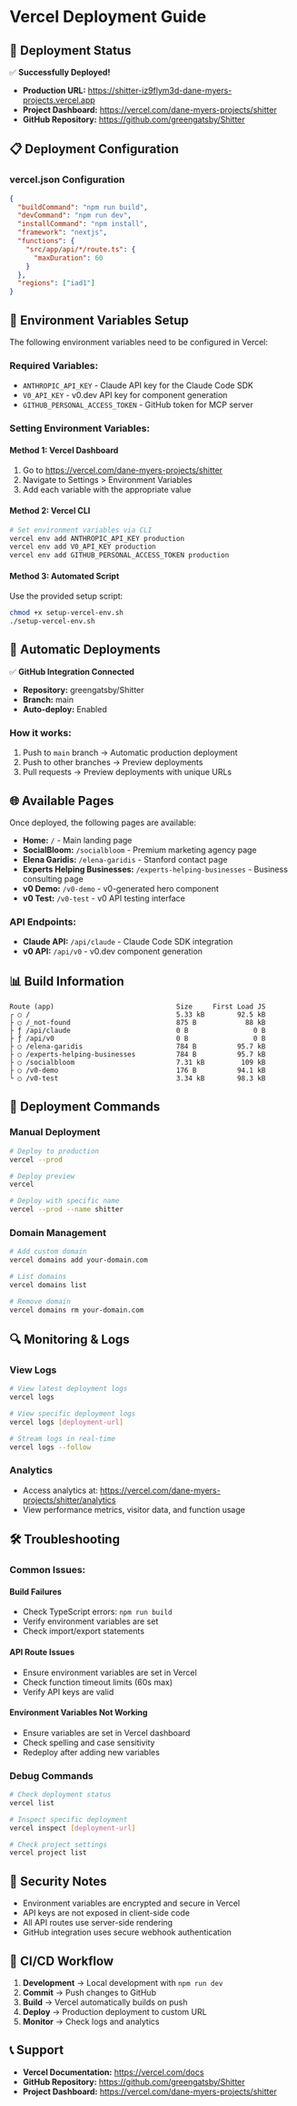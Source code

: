 # Vercel Deployment Guide

## 🚀 **Deployment Status**

✅ **Successfully Deployed!**

- **Production URL:** https://shitter-iz9flym3d-dane-myers-projects.vercel.app
- **Project Dashboard:** https://vercel.com/dane-myers-projects/shitter
- **GitHub Repository:** https://github.com/greengatsby/Shitter

## 📋 **Deployment Configuration**

### vercel.json Configuration
```json
{
  "buildCommand": "npm run build",
  "devCommand": "npm run dev", 
  "installCommand": "npm install",
  "framework": "nextjs",
  "functions": {
    "src/app/api/*/route.ts": {
      "maxDuration": 60
    }
  },
  "regions": ["iad1"]
}
```

## 🔧 **Environment Variables Setup**

The following environment variables need to be configured in Vercel:

### Required Variables:
- `ANTHROPIC_API_KEY` - Claude API key for the Claude Code SDK
- `V0_API_KEY` - v0.dev API key for component generation
- `GITHUB_PERSONAL_ACCESS_TOKEN` - GitHub token for MCP server

### Setting Environment Variables:

#### Method 1: Vercel Dashboard
1. Go to https://vercel.com/dane-myers-projects/shitter
2. Navigate to Settings > Environment Variables
3. Add each variable with the appropriate value

#### Method 2: Vercel CLI
```bash
# Set environment variables via CLI
vercel env add ANTHROPIC_API_KEY production
vercel env add V0_API_KEY production
vercel env add GITHUB_PERSONAL_ACCESS_TOKEN production
```

#### Method 3: Automated Script
Use the provided setup script:
```bash
chmod +x setup-vercel-env.sh
./setup-vercel-env.sh
```

## 🔄 **Automatic Deployments**

✅ **GitHub Integration Connected**

- **Repository:** greengatsby/Shitter
- **Branch:** main
- **Auto-deploy:** Enabled

### How it works:
1. Push to `main` branch → Automatic production deployment
2. Push to other branches → Preview deployments
3. Pull requests → Preview deployments with unique URLs

## 🌐 **Available Pages**

Once deployed, the following pages are available:

- **Home:** `/` - Main landing page
- **SocialBloom:** `/socialbloom` - Premium marketing agency page
- **Elena Garidis:** `/elena-garidis` - Stanford contact page
- **Experts Helping Businesses:** `/experts-helping-businesses` - Business consulting page
- **v0 Demo:** `/v0-demo` - v0-generated hero component
- **v0 Test:** `/v0-test` - v0 API testing interface

### API Endpoints:
- **Claude API:** `/api/claude` - Claude Code SDK integration
- **v0 API:** `/api/v0` - v0.dev component generation

## 📊 **Build Information**

```
Route (app)                              Size     First Load JS
┌ ○ /                                    5.33 kB        92.5 kB
├ ○ /_not-found                          875 B            88 kB
├ ƒ /api/claude                          0 B                0 B
├ ƒ /api/v0                              0 B                0 B
├ ○ /elena-garidis                       784 B          95.7 kB
├ ○ /experts-helping-businesses          784 B          95.7 kB
├ ○ /socialbloom                         7.31 kB         109 kB
├ ○ /v0-demo                             176 B          94.1 kB
└ ○ /v0-test                             3.34 kB        98.3 kB
```

## 🚀 **Deployment Commands**

### Manual Deployment
```bash
# Deploy to production
vercel --prod

# Deploy preview
vercel

# Deploy with specific name
vercel --prod --name shitter
```

### Domain Management
```bash
# Add custom domain
vercel domains add your-domain.com

# List domains
vercel domains list

# Remove domain
vercel domains rm your-domain.com
```

## 🔍 **Monitoring & Logs**

### View Logs
```bash
# View latest deployment logs
vercel logs

# View specific deployment logs
vercel logs [deployment-url]

# Stream logs in real-time
vercel logs --follow
```

### Analytics
- Access analytics at: https://vercel.com/dane-myers-projects/shitter/analytics
- View performance metrics, visitor data, and function usage

## 🛠️ **Troubleshooting**

### Common Issues:

#### Build Failures
- Check TypeScript errors: `npm run build`
- Verify environment variables are set
- Check import/export statements

#### API Route Issues
- Ensure environment variables are set in Vercel
- Check function timeout limits (60s max)
- Verify API keys are valid

#### Environment Variables Not Working
- Ensure variables are set in Vercel dashboard
- Check spelling and case sensitivity
- Redeploy after adding new variables

### Debug Commands
```bash
# Check deployment status
vercel list

# Inspect specific deployment
vercel inspect [deployment-url]

# Check project settings
vercel project list
```

## 🔐 **Security Notes**

- Environment variables are encrypted and secure in Vercel
- API keys are not exposed in client-side code
- All API routes use server-side rendering
- GitHub integration uses secure webhook authentication

## 🔄 **CI/CD Workflow**

1. **Development** → Local development with `npm run dev`
2. **Commit** → Push changes to GitHub
3. **Build** → Vercel automatically builds on push
4. **Deploy** → Production deployment to custom URL
5. **Monitor** → Check logs and analytics

## 📞 **Support**

- **Vercel Documentation:** https://vercel.com/docs
- **GitHub Repository:** https://github.com/greengatsby/Shitter
- **Project Dashboard:** https://vercel.com/dane-myers-projects/shitter